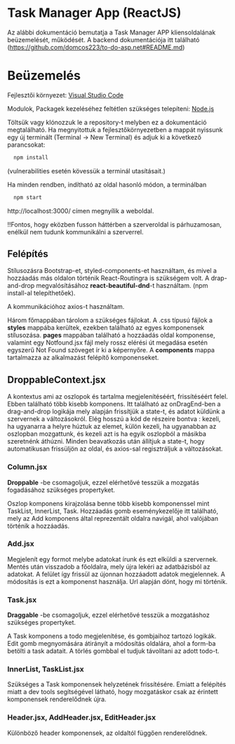 
# Task Manager App (ReactJS)

Az alábbi dokumentáció bemutatja a Task Manager APP kliensoldalának beüzemelését, működését. A backend dokumentációja itt található (https://github.com/domcos223/to-do-asp.net#README.md)

# Beüzemelés

Fejlesztői környezet: [Visual Studio Code](https://code.visualstudio.com/)

Modulok, Packagek kezeléséhez feltétlen szükséges telepíteni: [Node.js](https://nodejs.org/en/)

Töltsük vagy klónozzuk le a repository-t melyben ez a dokumentáció megtalálható. Ha megnyitottuk a fejlesztőkörnyezetben a mappát nyissunk egy új terminált (Terminal -> New Terminal)
és adjuk ki a következő parancsokat:

```bash
  npm install
```
(vulnerabilities esetén kövessük a terminál utasításait.)

Ha minden rendben, indítható az oldal hasonló módon, a terminálban
```bash
  npm start
```
http://localhost:3000/ címen megnyílik a weboldal.

!!Fontos, hogy eközben fusson háttérben a szerveroldal is párhuzamosan, enélkül nem tudunk kommunikálni a szerverrel.

## Felépítés

Stílusozásra Bootstrap-et, styled-components-et használtam, és mivel a hozzáadás más oldalon történik React-Routingra is szükségem volt. A drap-and-drop megvalósításához **react-beautiful-dnd**-t használtam. (npm install-al telepíthetőek).

A kommunikációhoz axios-t használtam.

Három főmappában tárolom a szükséges fájlokat. A .css típusú fájlok a **styles** mappába kerültek, ezekben található az egyes komponensek stílusozása.
**pages** mappában található a hozzáadás oldal komponense, valamint egy Notfound.jsx fájl mely rossz elérési út megadása esetén egyszerű Not Found szöveget ír ki a képernyőre.
A **components** mappa tartalmazza az alkalmazást felépítő komponenseket.

## DroppableContext.jsx

A kontextus ami az oszlopok és tartalma megjelenítéséért, frissítéséért felel. Ebben található több kisebb komponens.
Itt található az onDragEnd-ben a drag-and-drop logikája mely alapján frissítjük a state-t, és adatot küldünk a szervernek a változásokról.
Elég hosszú a kód de részeire bontva : kezeli, ha ugyanarra a helyre húztuk az elemet, külön kezeli, ha ugyanabban az oszlopban mozgattunk, és kezeli azt is ha egyik oszlopból a másikba szeretnénk áthúzni.
Minden beavatkozás után állítjuk a state-t, hogy automatikusan frissüljön az oldal, és axios-sal regisztráljuk a változásokat.

### Column.jsx
**Droppable** -be csomagoljuk, ezzel elérhetővé tesszük a mozgatás fogadásához szükséges propertyket.

Oszlop komponens kirajzolása benne több kisebb komponenssel mint TaskList, InnerList, Task.
Hozzáadás gomb eseménykezelője itt található, mely az Add komponens által reprezentált oldalra navigál, ahol valójában történik a hozzáadás.

### Add.jsx

Megjelenít egy formot melybe adatokat írunk és ezt elküldi a szervernek. Mentés után visszadob a főoldalra, mely újra lekéri az adatbázisból az adatokat.
A felület így frissül az újonnan hozzáadott adatok megjelennek. 
A módosítás is ezt a komponenst használja. Url alapján dönt, hogy mi történik.

### Task.jsx
**Draggable** -be csomagoljuk, ezzel elérhetővé tesszük a mozgatáshoz szükséges propertyket.

A Task komponens a todo megjelenítése, és gombjaihoz tartozó logikák. Edit gomb megnyomására átirányít a módosítás oldalára, ahol a form-ba betölti a task adatait.
A törlés gombbal el tudjuk távolítani az adott todo-t.

### InnerList, TaskList.jsx

Szükséges a Task komponensek helyzetének frissítésére. Emiatt a felépítés miatt a dev tools segítségével látható, hogy mozgatáskor csak az érintett komponensek renderelődnek újra.

### Header.jsx, AddHeader.jsx, EditHeader.jsx

Különböző header komponensek, az oldaltól függően renderelődnek.








